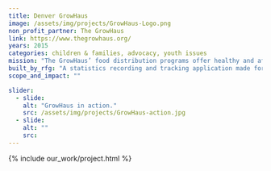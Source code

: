 ```yaml
---
title: Denver GrowHaus
image: /assets/img/projects/GrowHaus-Logo.png
non_profit_partner: The GrowHaus
link: https://www.thegrowhaus.org/
years: 2015
categories: children & families, advocacy, youth issues
mission: "The GrowHaus’ food distribution programs offer healthy and affordable food options."
built_by_rfg: "A statistics recording and tracking application made for the folks at The Growhaus."
scope_and_impact: ""

slider:
  - slide: 
    alt: "GrowHaus in action."
    src: /assets/img/projects/GrowHaus-action.jpg
  - slide: 
    alt: ""
    src: 
---
```


{% include our_work/project.html %}
